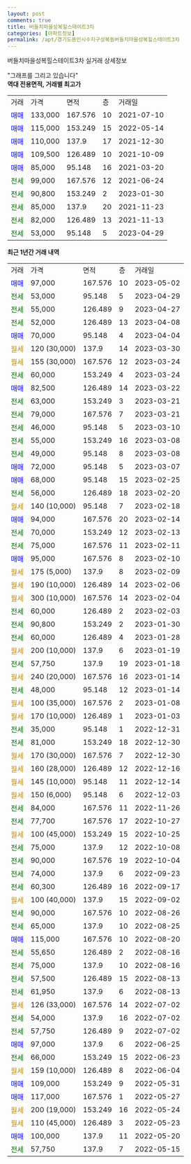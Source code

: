 ```yaml
---
layout: post
comments: true
title: 버들치마을성복힐스테이트3차
categories: [아파트정보]
permalink: /apt/경기도용인시수지구성복동버들치마을성복힐스테이트3차
---
```


버들치마을성복힐스테이트3차 실거래 상세정보

<script type="text/javascript">
  google.charts.load('current', {'packages':['line', 'corechart']});
  google.charts.setOnLoadCallback(drawChart);

  function drawChart() {
    var data = new google.visualization.DataTable();
    data.addColumn('date', '거래일');
    data.addColumn('number', "매매");
    data.addColumn('number', "전세");
    data.addColumn('number', "전매");

    data.addRows([[new Date(Date.parse("2023-05-02")), 97000, null, null], [new Date(Date.parse("2023-04-29")), null, 53000, null], [new Date(Date.parse("2023-04-27")), null, 55000, null], [new Date(Date.parse("2023-04-08")), null, 52000, null], [new Date(Date.parse("2023-04-04")), 70000, null, null], [new Date(Date.parse("2023-03-30")), null, null, null], [new Date(Date.parse("2023-03-24")), null, null, null], [new Date(Date.parse("2023-03-24")), null, 60000, null], [new Date(Date.parse("2023-03-22")), 82500, null, null], [new Date(Date.parse("2023-03-21")), null, 63000, null], [new Date(Date.parse("2023-03-21")), null, 79000, null], [new Date(Date.parse("2023-03-10")), null, 46000, null], [new Date(Date.parse("2023-03-08")), null, 55000, null], [new Date(Date.parse("2023-03-08")), null, 49000, null], [new Date(Date.parse("2023-03-07")), 72000, null, null], [new Date(Date.parse("2023-02-25")), 68000, null, null], [new Date(Date.parse("2023-02-20")), null, 56000, null], [new Date(Date.parse("2023-02-18")), null, null, null], [new Date(Date.parse("2023-02-14")), 94000, null, null], [new Date(Date.parse("2023-02-13")), null, 70000, null], [new Date(Date.parse("2023-02-11")), null, 75000, null], [new Date(Date.parse("2023-02-10")), 95000, null, null], [new Date(Date.parse("2023-02-09")), null, null, null], [new Date(Date.parse("2023-02-06")), null, null, null], [new Date(Date.parse("2023-02-04")), null, null, null], [new Date(Date.parse("2023-02-03")), null, 60000, null], [new Date(Date.parse("2023-01-30")), null, 90800, null], [new Date(Date.parse("2023-01-28")), null, 60000, null], [new Date(Date.parse("2023-01-19")), null, null, null], [new Date(Date.parse("2023-01-18")), null, 57750, null], [new Date(Date.parse("2023-01-14")), null, null, null], [new Date(Date.parse("2023-01-14")), null, 48000, null], [new Date(Date.parse("2023-01-08")), null, null, null], [new Date(Date.parse("2023-01-03")), null, null, null], [new Date(Date.parse("2022-12-31")), null, 35000, null], [new Date(Date.parse("2022-12-30")), null, 81000, null], [new Date(Date.parse("2022-12-30")), null, null, null], [new Date(Date.parse("2022-12-16")), null, null, null], [new Date(Date.parse("2022-12-14")), null, null, null], [new Date(Date.parse("2022-12-03")), null, null, null], [new Date(Date.parse("2022-11-26")), null, 84000, null], [new Date(Date.parse("2022-10-27")), null, 77700, null], [new Date(Date.parse("2022-10-25")), null, null, null], [new Date(Date.parse("2022-10-08")), null, 75000, null], [new Date(Date.parse("2022-10-04")), null, 90000, null], [new Date(Date.parse("2022-09-23")), null, 74000, null], [new Date(Date.parse("2022-09-17")), null, 60300, null], [new Date(Date.parse("2022-09-02")), null, null, null], [new Date(Date.parse("2022-08-26")), null, 90000, null], [new Date(Date.parse("2022-08-25")), null, 65000, null], [new Date(Date.parse("2022-08-20")), 115000, null, null], [new Date(Date.parse("2022-08-16")), null, 55650, null], [new Date(Date.parse("2022-08-16")), null, 75000, null], [new Date(Date.parse("2022-08-13")), null, 57500, null], [new Date(Date.parse("2022-08-13")), null, 61950, null], [new Date(Date.parse("2022-07-02")), null, null, null], [new Date(Date.parse("2022-07-02")), null, 54000, null], [new Date(Date.parse("2022-07-02")), null, 57750, null], [new Date(Date.parse("2022-06-25")), 97000, null, null], [new Date(Date.parse("2022-06-23")), null, 66000, null], [new Date(Date.parse("2022-06-04")), null, null, null], [new Date(Date.parse("2022-05-31")), 109000, null, null], [new Date(Date.parse("2022-05-27")), 117000, null, null], [new Date(Date.parse("2022-05-24")), null, null, null], [new Date(Date.parse("2022-05-23")), null, null, null], [new Date(Date.parse("2022-05-20")), 100000, null, null], [new Date(Date.parse("2022-05-15")), null, 57750, null]]);

    var options = {
      hAxis: {
        format: 'yyyy/MM/dd'
      },    
      lineWidth: 0,
      pointsVisible: true,    
      title: '최근 1년간 유형별 실거래가 분포',
      legend: { position: 'bottom' }
    };

    var formatter = new google.visualization.NumberFormat({pattern:'###,###'} );
    formatter.format(data, 1);
    formatter.format(data, 2);
    
    setTimeout(function() {
        var chart = new google.visualization.LineChart(document.getElementById('columnchart_material'));
        chart.draw(data, (options));
        document.getElementById('loading').style.display = 'none';
    }, 200);
  }
</script>


<div id="loading" style="z-index:20; display: block; margin-left: 0px">"그래프를 그리고 있습니다"</div>
<div id="columnchart_material" style="width: 95%; margin-left: 0px; display: block"></div>
<!-- contents start -->
<b>역대 전용면적, 거래별 최고가</b>
<table class="sortable">
    <tr>
      <td>거래</td>
      <td>가격</td>
      <td>면적</td>
      <td>층</td>
      <td>거래일</td>
    </tr>
        <tr>
          <td><a style="color: blue">매매</a></td>
          <td>133,000</td>
          <td>167.576</td>
          <td>10</td>
          <td>2021-07-10</td>
        </tr>            <tr>
          <td><a style="color: blue">매매</a></td>
          <td>115,000</td>
          <td>153.249</td>
          <td>15</td>
          <td>2022-05-14</td>
        </tr>            <tr>
          <td><a style="color: blue">매매</a></td>
          <td>110,000</td>
          <td>137.9</td>
          <td>17</td>
          <td>2021-12-30</td>
        </tr>            <tr>
          <td><a style="color: blue">매매</a></td>
          <td>109,500</td>
          <td>126.489</td>
          <td>10</td>
          <td>2021-10-09</td>
        </tr>            <tr>
          <td><a style="color: blue">매매</a></td>
          <td>85,000</td>
          <td>95.148</td>
          <td>16</td>
          <td>2021-03-20</td>
        </tr>        
        <tr>
              <td><a style="color: darkgreen">전세</a></td>
              <td>99,000</td>
              <td>167.576</td>
              <td>12</td>
              <td>2021-06-24</td>
            </tr>            <tr>
              <td><a style="color: darkgreen">전세</a></td>
              <td>90,800</td>
              <td>153.249</td>
              <td>2</td>
              <td>2023-01-30</td>
            </tr>            <tr>
              <td><a style="color: darkgreen">전세</a></td>
              <td>85,000</td>
              <td>137.9</td>
              <td>20</td>
              <td>2021-11-23</td>
            </tr>            <tr>
              <td><a style="color: darkgreen">전세</a></td>
              <td>82,000</td>
              <td>126.489</td>
              <td>13</td>
              <td>2021-11-13</td>
            </tr>            <tr>
              <td><a style="color: darkgreen">전세</a></td>
              <td>53,000</td>
              <td>95.148</td>
              <td>5</td>
              <td>2023-04-29</td>
            </tr>        
    
</table>

<b>최근 1년간 거래 내역</b>

<table class="sortable">
    <tr>
      <td>거래</td>
      <td>가격</td>
      <td>면적</td>
      <td>층</td>
      <td>거래일</td>
    </tr>
    <tr>
      <td><a style="color: blue">매매</a></td>
      <td>97,000</td>
      <td>167.576</td>
      <td>10</td>
      <td>2023-05-02</td>
    </tr>          <tr>
      <td><a style="color: darkgreen">전세</a></td>
      <td>53,000</td>
      <td>95.148</td>
      <td>5</td>
      <td>2023-04-29</td>
    </tr>          <tr>
      <td><a style="color: darkgreen">전세</a></td>
      <td>55,000</td>
      <td>126.489</td>
      <td>9</td>
      <td>2023-04-27</td>
    </tr>          <tr>
      <td><a style="color: darkgreen">전세</a></td>
      <td>52,000</td>
      <td>126.489</td>
      <td>13</td>
      <td>2023-04-08</td>
    </tr>          <tr>
      <td><a style="color: blue">매매</a></td>
      <td>70,000</td>
      <td>95.148</td>
      <td>4</td>
      <td>2023-04-04</td>
    </tr>          <tr>
      <td><a style="color: darkgoldenrod">월세</a></td>
      <td>120 (30,000)</td>
      <td>137.9</td>
      <td>14</td>
      <td>2023-03-30</td>
    </tr>          <tr>
      <td><a style="color: darkgoldenrod">월세</a></td>
      <td>155 (30,000)</td>
      <td>167.576</td>
      <td>12</td>
      <td>2023-03-24</td>
    </tr>          <tr>
      <td><a style="color: darkgreen">전세</a></td>
      <td>60,000</td>
      <td>153.249</td>
      <td>4</td>
      <td>2023-03-24</td>
    </tr>          <tr>
      <td><a style="color: blue">매매</a></td>
      <td>82,500</td>
      <td>126.489</td>
      <td>14</td>
      <td>2023-03-22</td>
    </tr>          <tr>
      <td><a style="color: darkgreen">전세</a></td>
      <td>63,000</td>
      <td>153.249</td>
      <td>3</td>
      <td>2023-03-21</td>
    </tr>          <tr>
      <td><a style="color: darkgreen">전세</a></td>
      <td>79,000</td>
      <td>167.576</td>
      <td>7</td>
      <td>2023-03-21</td>
    </tr>          <tr>
      <td><a style="color: darkgreen">전세</a></td>
      <td>46,000</td>
      <td>95.148</td>
      <td>5</td>
      <td>2023-03-10</td>
    </tr>          <tr>
      <td><a style="color: darkgreen">전세</a></td>
      <td>55,000</td>
      <td>153.249</td>
      <td>16</td>
      <td>2023-03-08</td>
    </tr>          <tr>
      <td><a style="color: darkgreen">전세</a></td>
      <td>49,000</td>
      <td>95.148</td>
      <td>8</td>
      <td>2023-03-08</td>
    </tr>          <tr>
      <td><a style="color: blue">매매</a></td>
      <td>72,000</td>
      <td>95.148</td>
      <td>5</td>
      <td>2023-03-07</td>
    </tr>          <tr>
      <td><a style="color: blue">매매</a></td>
      <td>68,000</td>
      <td>95.148</td>
      <td>15</td>
      <td>2023-02-25</td>
    </tr>          <tr>
      <td><a style="color: darkgreen">전세</a></td>
      <td>56,000</td>
      <td>126.489</td>
      <td>18</td>
      <td>2023-02-20</td>
    </tr>          <tr>
      <td><a style="color: darkgoldenrod">월세</a></td>
      <td>140 (10,000)</td>
      <td>95.148</td>
      <td>7</td>
      <td>2023-02-18</td>
    </tr>          <tr>
      <td><a style="color: blue">매매</a></td>
      <td>94,000</td>
      <td>167.576</td>
      <td>20</td>
      <td>2023-02-14</td>
    </tr>          <tr>
      <td><a style="color: darkgreen">전세</a></td>
      <td>70,000</td>
      <td>153.249</td>
      <td>12</td>
      <td>2023-02-13</td>
    </tr>          <tr>
      <td><a style="color: darkgreen">전세</a></td>
      <td>75,000</td>
      <td>167.576</td>
      <td>11</td>
      <td>2023-02-11</td>
    </tr>          <tr>
      <td><a style="color: blue">매매</a></td>
      <td>95,000</td>
      <td>167.576</td>
      <td>8</td>
      <td>2023-02-10</td>
    </tr>          <tr>
      <td><a style="color: darkgoldenrod">월세</a></td>
      <td>175 (5,000)</td>
      <td>137.9</td>
      <td>8</td>
      <td>2023-02-09</td>
    </tr>          <tr>
      <td><a style="color: darkgoldenrod">월세</a></td>
      <td>190 (10,000)</td>
      <td>126.489</td>
      <td>14</td>
      <td>2023-02-06</td>
    </tr>          <tr>
      <td><a style="color: darkgoldenrod">월세</a></td>
      <td>300 (10,000)</td>
      <td>167.576</td>
      <td>14</td>
      <td>2023-02-04</td>
    </tr>          <tr>
      <td><a style="color: darkgreen">전세</a></td>
      <td>60,000</td>
      <td>126.489</td>
      <td>2</td>
      <td>2023-02-03</td>
    </tr>          <tr>
      <td><a style="color: darkgreen">전세</a></td>
      <td>90,800</td>
      <td>153.249</td>
      <td>2</td>
      <td>2023-01-30</td>
    </tr>          <tr>
      <td><a style="color: darkgreen">전세</a></td>
      <td>60,000</td>
      <td>126.489</td>
      <td>4</td>
      <td>2023-01-28</td>
    </tr>          <tr>
      <td><a style="color: darkgoldenrod">월세</a></td>
      <td>200 (10,000)</td>
      <td>137.9</td>
      <td>6</td>
      <td>2023-01-19</td>
    </tr>          <tr>
      <td><a style="color: darkgreen">전세</a></td>
      <td>57,750</td>
      <td>137.9</td>
      <td>19</td>
      <td>2023-01-18</td>
    </tr>          <tr>
      <td><a style="color: darkgoldenrod">월세</a></td>
      <td>240 (20,000)</td>
      <td>167.576</td>
      <td>16</td>
      <td>2023-01-14</td>
    </tr>          <tr>
      <td><a style="color: darkgreen">전세</a></td>
      <td>48,000</td>
      <td>95.148</td>
      <td>12</td>
      <td>2023-01-14</td>
    </tr>          <tr>
      <td><a style="color: darkgoldenrod">월세</a></td>
      <td>100 (35,000)</td>
      <td>167.576</td>
      <td>2</td>
      <td>2023-01-08</td>
    </tr>          <tr>
      <td><a style="color: darkgoldenrod">월세</a></td>
      <td>170 (10,000)</td>
      <td>126.489</td>
      <td>1</td>
      <td>2023-01-03</td>
    </tr>          <tr>
      <td><a style="color: darkgreen">전세</a></td>
      <td>35,000</td>
      <td>95.148</td>
      <td>1</td>
      <td>2022-12-31</td>
    </tr>          <tr>
      <td><a style="color: darkgreen">전세</a></td>
      <td>81,000</td>
      <td>153.249</td>
      <td>18</td>
      <td>2022-12-30</td>
    </tr>          <tr>
      <td><a style="color: darkgoldenrod">월세</a></td>
      <td>170 (30,000)</td>
      <td>167.576</td>
      <td>7</td>
      <td>2022-12-30</td>
    </tr>          <tr>
      <td><a style="color: darkgoldenrod">월세</a></td>
      <td>160 (28,000)</td>
      <td>126.489</td>
      <td>12</td>
      <td>2022-12-16</td>
    </tr>          <tr>
      <td><a style="color: darkgoldenrod">월세</a></td>
      <td>145 (10,000)</td>
      <td>95.148</td>
      <td>11</td>
      <td>2022-12-14</td>
    </tr>          <tr>
      <td><a style="color: darkgoldenrod">월세</a></td>
      <td>150 (6,000)</td>
      <td>95.148</td>
      <td>6</td>
      <td>2022-12-03</td>
    </tr>          <tr>
      <td><a style="color: darkgreen">전세</a></td>
      <td>84,000</td>
      <td>167.576</td>
      <td>11</td>
      <td>2022-11-26</td>
    </tr>          <tr>
      <td><a style="color: darkgreen">전세</a></td>
      <td>77,700</td>
      <td>167.576</td>
      <td>17</td>
      <td>2022-10-27</td>
    </tr>          <tr>
      <td><a style="color: darkgoldenrod">월세</a></td>
      <td>100 (45,000)</td>
      <td>153.249</td>
      <td>15</td>
      <td>2022-10-25</td>
    </tr>          <tr>
      <td><a style="color: darkgreen">전세</a></td>
      <td>75,000</td>
      <td>137.9</td>
      <td>12</td>
      <td>2022-10-08</td>
    </tr>          <tr>
      <td><a style="color: darkgreen">전세</a></td>
      <td>90,000</td>
      <td>167.576</td>
      <td>19</td>
      <td>2022-10-04</td>
    </tr>          <tr>
      <td><a style="color: darkgreen">전세</a></td>
      <td>74,000</td>
      <td>137.9</td>
      <td>6</td>
      <td>2022-09-23</td>
    </tr>          <tr>
      <td><a style="color: darkgreen">전세</a></td>
      <td>60,300</td>
      <td>126.489</td>
      <td>16</td>
      <td>2022-09-17</td>
    </tr>          <tr>
      <td><a style="color: darkgoldenrod">월세</a></td>
      <td>100 (40,000)</td>
      <td>137.9</td>
      <td>15</td>
      <td>2022-09-02</td>
    </tr>          <tr>
      <td><a style="color: darkgreen">전세</a></td>
      <td>90,000</td>
      <td>167.576</td>
      <td>10</td>
      <td>2022-08-26</td>
    </tr>          <tr>
      <td><a style="color: darkgreen">전세</a></td>
      <td>65,000</td>
      <td>137.9</td>
      <td>10</td>
      <td>2022-08-25</td>
    </tr>          <tr>
      <td><a style="color: blue">매매</a></td>
      <td>115,000</td>
      <td>167.576</td>
      <td>10</td>
      <td>2022-08-20</td>
    </tr>          <tr>
      <td><a style="color: darkgreen">전세</a></td>
      <td>55,650</td>
      <td>126.489</td>
      <td>2</td>
      <td>2022-08-16</td>
    </tr>          <tr>
      <td><a style="color: darkgreen">전세</a></td>
      <td>75,000</td>
      <td>137.9</td>
      <td>10</td>
      <td>2022-08-16</td>
    </tr>          <tr>
      <td><a style="color: darkgreen">전세</a></td>
      <td>57,500</td>
      <td>126.489</td>
      <td>15</td>
      <td>2022-08-13</td>
    </tr>          <tr>
      <td><a style="color: darkgreen">전세</a></td>
      <td>61,950</td>
      <td>137.9</td>
      <td>6</td>
      <td>2022-08-13</td>
    </tr>          <tr>
      <td><a style="color: darkgoldenrod">월세</a></td>
      <td>126 (33,000)</td>
      <td>167.576</td>
      <td>14</td>
      <td>2022-07-02</td>
    </tr>          <tr>
      <td><a style="color: darkgreen">전세</a></td>
      <td>54,000</td>
      <td>137.9</td>
      <td>16</td>
      <td>2022-07-02</td>
    </tr>          <tr>
      <td><a style="color: darkgreen">전세</a></td>
      <td>57,750</td>
      <td>126.489</td>
      <td>9</td>
      <td>2022-07-02</td>
    </tr>          <tr>
      <td><a style="color: blue">매매</a></td>
      <td>97,000</td>
      <td>137.9</td>
      <td>6</td>
      <td>2022-06-25</td>
    </tr>          <tr>
      <td><a style="color: darkgreen">전세</a></td>
      <td>66,000</td>
      <td>153.249</td>
      <td>15</td>
      <td>2022-06-23</td>
    </tr>          <tr>
      <td><a style="color: darkgoldenrod">월세</a></td>
      <td>159 (10,000)</td>
      <td>126.489</td>
      <td>8</td>
      <td>2022-06-04</td>
    </tr>          <tr>
      <td><a style="color: blue">매매</a></td>
      <td>109,000</td>
      <td>153.249</td>
      <td>9</td>
      <td>2022-05-31</td>
    </tr>          <tr>
      <td><a style="color: blue">매매</a></td>
      <td>117,000</td>
      <td>167.576</td>
      <td>1</td>
      <td>2022-05-27</td>
    </tr>          <tr>
      <td><a style="color: darkgoldenrod">월세</a></td>
      <td>200 (19,000)</td>
      <td>153.249</td>
      <td>16</td>
      <td>2022-05-24</td>
    </tr>          <tr>
      <td><a style="color: darkgoldenrod">월세</a></td>
      <td>110 (45,000)</td>
      <td>126.489</td>
      <td>3</td>
      <td>2022-05-23</td>
    </tr>          <tr>
      <td><a style="color: blue">매매</a></td>
      <td>100,000</td>
      <td>137.9</td>
      <td>11</td>
      <td>2022-05-20</td>
    </tr>          <tr>
      <td><a style="color: darkgreen">전세</a></td>
      <td>57,750</td>
      <td>137.9</td>
      <td>7</td>
      <td>2022-05-15</td>
    </tr>      </table>
<!-- contents end -->    

